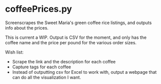 coffeePrices.py
===============

Screenscrapes the Sweet Maria's green coffee rice listings, and outputs info about the prices.

This is current a WIP.  Output is CSV for the moment, and only has the coffee name and the price per pound for the various order sizes.

Wish list:
* Scrape the link and the description for each coffee
* Capture tags for each coffee
* Instead of outputting csv for Excel to work with, output a webpage that can do all the visualization I want.
